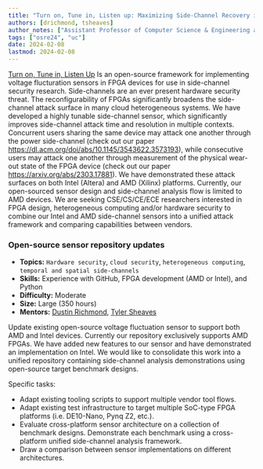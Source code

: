 ```yaml
---
title: "Turn on, Tune in, Listen up: Maximizing Side-Channel Recovery in Cross-Platform Time-to-Digital Converters"
authors: [drichmond, tsheaves]
author_notes: ["Assistant Professor of Computer Science & Engineering at UC Santa Cruz", "PhD Student at UC Davis"]
tags: ["osre24", "uc"]
date: 2024-02-08
lastmod: 2024-02-08
---
```


[Turn on, Tune in, Listen Up](https://github.com/KastnerRG/PL-Sensors) Is an open-source framework for implementing voltage flucturation sensors in FPGA devices for use in side-channel security research. Side-channels are an ever present hardware security threat. The reconfigurability of FPGAs significantly broadens the side-channel attack surface in many cloud heterogeneous systems. We have developed a highly tunable side-channel sensor, which significantly improves side-channel attack time and resolution in multiple contexts. Concurrent users sharing the same device may attack one another through the power side-channel (check out our paper https://dl.acm.org/doi/abs/10.1145/3543622.3573193), while consecutive users may attack one another through measurement of the physical wear-out state of the FPGA device (check out our paper https://arxiv.org/abs/2303.17881). We have demonstrated these attack surfaces on both Intel (Altera) and AMD (Xilinx) platforms. Currently, our open-sourced sensor design and side-channel analysis flow is limited to AMD devices. We are seeking CSE/CS/CE/ECE researchers interested in FPGA design, heterogeneous computing and/or hardware security to combine our Intel and AMD side-channel sensors into a unified attack framework and comparing capabilities between vendors.

### Open-source sensor repository updates

- **Topics:**  `Hardware security`, `cloud security`, `heterogeneous computing`, `temporal and spatial side-channels`
- **Skills:**  Experience with GitHub, FPGA development (AMD or Intel), and Python
- **Difficulty:** Moderate
- **Size:** Large (350 hours)
- **Mentors:** [Dustin Richmond](mailto:drichmond@ucsc.edu), [Tyler Sheaves](mailto:tsheaves@ucdavis.edu)

Update existing open-source voltage fluctuation sensor to support both AMD and Intel devices. Currently our repository exclusively supports AMD FPGAs. We have added new features to our sensor and have demonstrated an implementation on Intel. We would like to consolidate this work into a unified repository containing side-channel analysis demonstrations using open-source target benchmark designs.

Specific tasks:
- Adapt existing tooling scripts to support multiple vendor tool flows.
- Adapt existing test infrastructure to target multiple SoC-type FPGA platforms (i.e. DE10-Nano, Pynq Z2, etc.).
- Evaluate cross-platform sensor architecture on a collection of benchmark designs. Demonstrate each benchmark using a cross-platform unified side-channel analysis framework.
- Draw a comparison between sensor implementations on different architectures.
